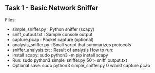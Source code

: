 ## Task 1 - Basic Network Sniffer

Files:
- simple_sniffer.py      : Python sniffer (scapy)
- sniff_output.txt       : Sample console output
- capture.pcap           : Packet capture (optional)
- analysis_sniffer.py    : Small script that summarizes protocols
- sniffer_analysis.txt   : Result of analysis
How to run:
- Install scapy: sudo python3 -m pip install scapy
- Run: sudo python3 simple_sniffer.py 50 > sniff_output.txt
- Optional save: sudo python3 simple_sniffer.py 0 wlan0 capture.pcap

